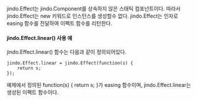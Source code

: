 jindo.Effect는 jindo.Component를 상속하지 않은 스태틱 컴포넌트이다. 따라서 jindo.Effect는 new 키워드로 인스턴스를 생성할수 없다. jindo.Effect는 인자로 easing 함수를 전달하여 이펙트 함수를 리턴한다.

#### jindo.Effect.linear() 사용 예

jindo.Effect.linear() 함수는 다음과 같이 정의되어있다.

	jindo.Effect.linear = jindo.Effect(function(s) {
	    return s;
	});

예제에서 정의된 function(s) { return s; }가 easing 함수이며, jindo.Effect.linear는 생성된 이펙트 함수이다.